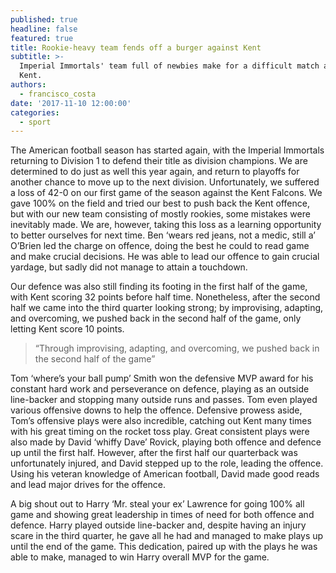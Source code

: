 ```yaml
---
published: true
headline: false
featured: true
title: Rookie-heavy team fends off a burger against Kent
subtitle: >-
  Imperial Immortals' team full of newbies make for a difficult match against
  Kent.
authors:
  - francisco_costa
date: '2017-11-10 12:00:00'
categories:
  - sport
---
```

The American football season has started again, with the Imperial Immortals returning to Division 1 to defend their title as division champions. We are determined to do just as well this year again, and return to playoffs for another chance to move up to the next division. Unfortunately, we suffered a loss of 42-0 on our first game of the season against the Kent Falcons.  We gave 100% on the field and tried our best to push back the Kent offence, but with our new team consisting of mostly rookies, some mistakes were inevitably made. We are, however, taking this loss as a learning opportunity to better ourselves for next time. Ben ‘wears red jeans, not a medic, still a’ O’Brien led the charge on offence, doing the best he could to read game and make crucial decisions. He was able to lead our offence to gain crucial yardage, but sadly did not manage to attain a touchdown.

Our defence was also still finding its footing in the first half of the game, with Kent scoring 32 points before half time. Nonetheless, after the second half we came into the third quarter looking strong; by improvising, adapting, and overcoming, we pushed back in the second half of the game, only letting Kent score 10 points.

> “Through improvising, adapting, and overcoming, we pushed back in the second half of the game”

Tom ‘where’s your ball pump’ Smith won the defensive MVP award for his constant hard work and perseverance on defence, playing as an outside line-backer and stopping many outside runs and passes. Tom even played various offensive downs to help the offence. Defensive prowess aside, Tom’s offensive plays were also incredible, catching out Kent many times with his great timing on the rocket toss play.
Great consistent plays were also made by David ‘whiffy Dave’ Rovick, playing both offence and defence up until the first half. However, after the first half our quarterback was unfortunately injured, and David stepped up to the role, leading the offence. Using his veteran knowledge of American football, David made good reads and lead major drives for the offence.

A big shout out to Harry ‘Mr. steal your ex’ Lawrence for going 100% all game and showing great leadership in times of need for both offence and defence. Harry played outside line-backer and, despite having an injury scare in the third quarter, he gave all he had and managed to make plays up until the end of the game. This dedication, paired up with the plays he was able to make, managed to win Harry overall MVP for the game.
